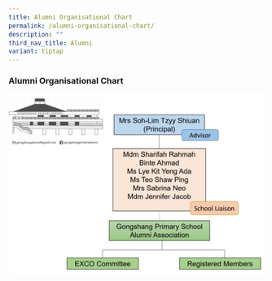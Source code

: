 ```yaml
---
title: Alumni Organisational Chart
permalink: /alumni-organisational-chart/
description: ""
third_nav_title: Alumni
variant: tiptap
---
```

### **Alumni Organisational Chart**
![](/images/alumni%20assn%20org%20chart.jpg)
